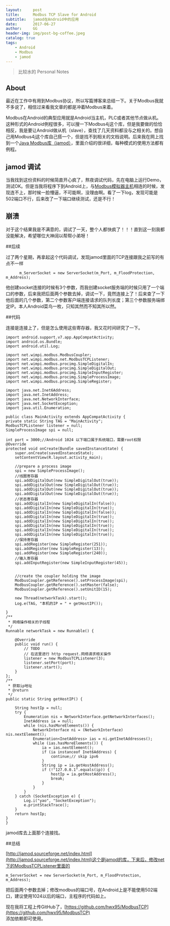 ```yaml
---
layout:     post
title:      Modbus TCP Slave for Android
subtitle:   jamod在Android中的应用
date:       2017-06-27
author:     GG
header-img: img/post-bg-coffee.jpeg
catalog: true
tags:
    - Android
    - Modbus
    - jamod
---
```


> 比较水的 Personal Notes

## About

最近在工作中有用到Modbus协议，所以写篇博客来总结一下。关于Modbus我就不多说了，相信过来看我文章的都是冲着Modbus来着。
	
Modbus在Android的典型应用就是Android当主机，PLC或者其他节点做从机。这种形式的Android例程很多，可以搜一下Modbus4j这个库，但是我要做的恰恰相反，我是要让Android做从机（slave），查找了几天资料都没与之相关的。想自己用Modbus4j这个库自己搭一个，但是找不到相关的文档说明。后来我在网上找到一个[Java Modbus库（jamod）](http://jamod.sourceforge.net/index.html)，里面介绍的很详细，每种模式的使用方法都有例程。
	
	
## jamod 调试

当我找到这份资料的时候简直开心疯了，熬夜调试代码，先在电脑上运行Demo，测试OK。但是当我将程序下到Android上，与[Modbus模拟器主机](http://download.csdn.net/detail/hwx121212/9886579)相连的时候，发现连不上，那时候一脸懵逼，不可能啊，没理由啊。看了一下log，发现可能是502端口不行，后来改了一下端口继续测试，还是不行！
	

## 崩溃

对于这个结果我是不满意的，调试了一天，整个人都快疯了！！！直到这一刻我都没能解决，希望哪位大神阔以帮帮小弟呀！ 

##后续

过了两个星期，再拿起这个代码调试，发现jamod里面的TCP连接跟我之前写的有点不一样  

          m_ServerSocket = new ServerSocket(m_Port, m_FloodProtection, m_Address);   

他创建socket连接的时候有3个参数，而我创建socket服务端的时候只用了一个端口的参数，后来我把后面两个参数去掉，调试一下，竟然连接上了！后来查了一下他后面的几个参数，第二个参数客户端连接请求的队列长度；第三个参数服务端绑定IP。本人Android菜鸟一枚，只知其然而不知其所以然。   

##代码

连接是连接上了，但是怎么使用这些寄存器，我又花时间研究了一下。  
  
    import android.support.v7.app.AppCompatActivity;
    import android.os.Bundle;
    import android.util.Log;

    import net.wimpi.modbus.ModbusCoupler;
    import net.wimpi.modbus.net.ModbusTCPListener;
    import net.wimpi.modbus.procimg.SimpleDigitalIn;
    import net.wimpi.modbus.procimg.SimpleDigitalOut;
    import net.wimpi.modbus.procimg.SimpleInputRegister;
    import net.wimpi.modbus.procimg.SimpleProcessImage;
    import net.wimpi.modbus.procimg.SimpleRegister;

    import java.net.Inet6Address;
    import java.net.InetAddress;
    import java.net.NetworkInterface;
    import java.net.SocketException;
    import java.util.Enumeration;

    public class MainActivity extends AppCompatActivity {
    private static String TAG = "MainActivity";
    ModbusTCPListener listener = null;
    SimpleProcessImage spi = null;

    int port = 3000;//Android 1024 以下端口属于系统端口，需要root权限
    @Override
    protected void onCreate(Bundle savedInstanceState) {
        super.onCreate(savedInstanceState);
        setContentView(R.layout.activity_main);

        //prepare a process image
        spi = new SimpleProcessImage();
        //线圈寄存器
        spi.addDigitalOut(new SimpleDigitalOut(true));
        spi.addDigitalOut(new SimpleDigitalOut(true));
        spi.addDigitalOut(new SimpleDigitalOut(true));
        spi.addDigitalOut(new SimpleDigitalOut(true));
        //状态寄存器
        spi.addDigitalIn(new SimpleDigitalIn(false));
        spi.addDigitalIn(new SimpleDigitalIn(true));
        spi.addDigitalIn(new SimpleDigitalIn(false));
        spi.addDigitalIn(new SimpleDigitalIn(true));
        spi.addDigitalIn(new SimpleDigitalIn(true));
        spi.addDigitalIn(new SimpleDigitalIn(true));
        spi.addDigitalIn(new SimpleDigitalIn(true));
        spi.addDigitalIn(new SimpleDigitalIn(true));
        //保持寄存器
        spi.addRegister(new SimpleRegister(251));
        spi.addRegister(new SimpleRegister(13));
        spi.addRegister(new SimpleRegister(240));
        //输入寄存器
        spi.addInputRegister(new SimpleInputRegister(45));


        //create the coupler holding the image
        ModbusCoupler.getReference().setProcessImage(spi);
        ModbusCoupler.getReference().setMaster(false);
        ModbusCoupler.getReference().setUnitID(15);

        new Thread(networkTask).start();
        Log.e(TAG, "本机的IP = " + getHostIP());

    }
    /**
     * 网络操作相关的子线程
     */
    Runnable networkTask = new Runnable() {

        @Override
        public void run() {
            // TODO
            // 在这里进行 http request.网络请求相关操作
            listener = new ModbusTCPListener(3);
            listener.setPort(port);
            listener.start();
        }
    };
    /**
     * 获取ip地址
     * @return
     */
    public static String getHostIP() {

        String hostIp = null;
        try {
            Enumeration nis = NetworkInterface.getNetworkInterfaces();
            InetAddress ia = null;
            while (nis.hasMoreElements()) {
                NetworkInterface ni = (NetworkInterface) nis.nextElement();
                Enumeration<InetAddress> ias = ni.getInetAddresses();
                while (ias.hasMoreElements()) {
                    ia = ias.nextElement();
                    if (ia instanceof Inet6Address) {
                        continue;// skip ipv6
                    }
                    String ip = ia.getHostAddress();
                    if (!"127.0.0.1".equals(ip)) {
                        hostIp = ia.getHostAddress();
                        break;
                    }
                }
            }
        } catch (SocketException e) {
            Log.i("yao", "SocketException");
            e.printStackTrace();
        }
        return hostIp;
    }
    }    
jamod库去上面那个连接找。

##总结

[http://jamod.sourceforge.net/index.html](http://jamod.sourceforge.net/index.html)这个是jamod的库，下来后，修改net下的ModbusTCPListener里面的 
      
    m_ServerSocket = new ServerSocket(m_Port, m_FloodProtection, m_Address);   
 
把后面两个参数去掉；修改modbus的端口号，在Android上是不能使用502端口，建议使用1024以后的端口，主程序的代码如上。  

现在我将工程上传GitHub了，[https://github.com/hwx95/ModbusTCP](https://github.com/hwx95/ModbusTCP)  
添加依赖即可使用。





